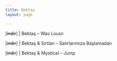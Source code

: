 ```yaml
---
title: Bektaş
layout: page

---
```

[<del>indir</del>]   |   Bektaş &#8211; Was Lousn

[<del>indir</del>]   |   Bektaş & Sırtlan &#8211; Satırlarımıza Başlamadan

[<del>indir</del>]   |   Bektaş & Mystical &#8211; Jump